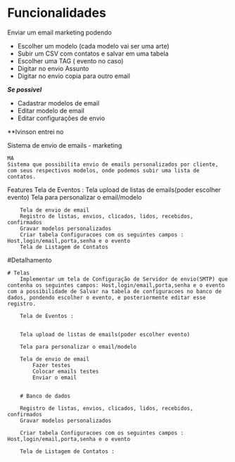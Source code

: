 # Funcionalidades 


Enviar um email marketing podendo 
* Escolher um modelo (cada modelo vai ser uma arte)
* Subir um CSV com contatos e salvar em uma tabela
* Escolher uma TAG ( evento no caso)
* Digitar no envio Assunto
* Digitar no envio copia para outro email


***Se possivel***


* Cadastrar modelos de email
* Editar modelo de email
* Editar configurações de envio


**Ivinson entrei no 


Sistema de envio de emails - marketing

	MA
	Sistema que possibilita envio de emails personalizados por cliente, com seus respectivos modelos, onde podemos subir uma lista de contatos.


  Features
	Tela de Eventos : 
	Tela upload de listas de emails(poder escolher evento)
		Tela para personalizar o email/modelo
	
		Tela de envio de email
		Registro de listas, envios, clicados, lidos, recebidos, confirmados
		Gravar modelos personalizados		
		Criar tabela Configuracoes com os seguintes campos : Host,login/email,porta,senha e o evento
		Tela de Listagem de Contatos 



#Detalhamento  


	# Telas
		Implementar um tela de Configuração de Servidor de envio(SMTP) que contenha os seguintes campos: Host,login/email,porta,senha e o evento com a possibilidade de Salvar na tabela de configuracoes no banco de dados, pondendo escolher o evento, e posteriormente editar esse registro. 

		Tela de Eventos : 


		Tela upload de listas de emails(poder escolher evento)
		
		Tela para personalizar o email/modelo
		
		Tela de envio de email
			Fazer testes
			Colocar emails testes			 	
			Enviar o email


		# Banco de dados

		Registro de listas, envios, clicados, lidos, recebidos, confirmados
		Gravar modelos personalizados
		
		Criar tabela Configuracoes com os seguintes campos : Host,login/email,porta,senha e o evento

		Tela de Listagem de Contatos :




